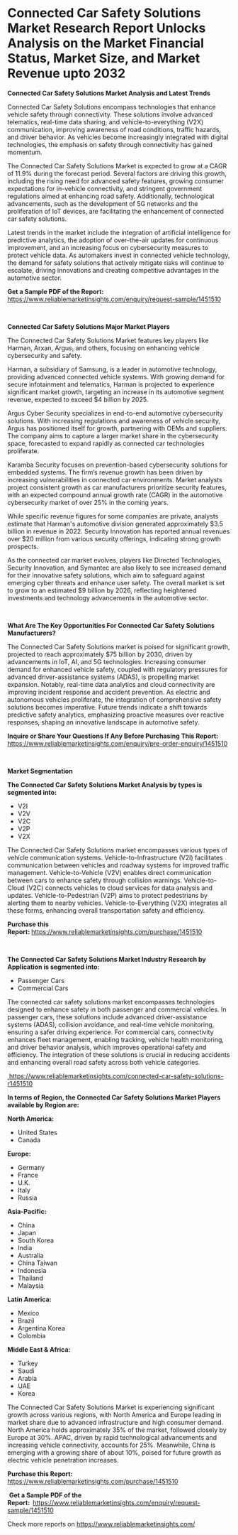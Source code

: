 <p><h1>Connected Car Safety Solutions Market Research Report Unlocks Analysis on the Market Financial Status, Market Size, and Market Revenue upto 2032</h1></p><p><strong>Connected Car Safety Solutions Market Analysis and Latest Trends</strong></p>
<p><p>Connected Car Safety Solutions encompass technologies that enhance vehicle safety through connectivity. These solutions involve advanced telematics, real-time data sharing, and vehicle-to-everything (V2X) communication, improving awareness of road conditions, traffic hazards, and driver behavior. As vehicles become increasingly integrated with digital technologies, the emphasis on safety through connectivity has gained momentum.</p><p>The Connected Car Safety Solutions Market is expected to grow at a CAGR of 11.9% during the forecast period. Several factors are driving this growth, including the rising need for advanced safety features, growing consumer expectations for in-vehicle connectivity, and stringent government regulations aimed at enhancing road safety. Additionally, technological advancements, such as the development of 5G networks and the proliferation of IoT devices, are facilitating the enhancement of connected car safety solutions.</p><p>Latest trends in the market include the integration of artificial intelligence for predictive analytics, the adoption of over-the-air updates for continuous improvement, and an increasing focus on cybersecurity measures to protect vehicle data. As automakers invest in connected vehicle technology, the demand for safety solutions that actively mitigate risks will continue to escalate, driving innovations and creating competitive advantages in the automotive sector.</p></p>
<p><strong>Get a Sample PDF of the Report:&nbsp;</strong> <a href="https://www.reliablemarketinsights.com/enquiry/request-sample/1451510?utm_campaign=3017&utm_medium=2&utm_source=Github&utm_content=ia&utm_term=11032025&utm_id=connected-car-safety-solutions">https://www.reliablemarketinsights.com/enquiry/request-sample/1451510</a></p>
<p>&nbsp;</p>
<p><strong>Connected Car Safety Solutions Major Market Players</strong></p>
<p><p>The Connected Car Safety Solutions Market features key players like Harman, Arxan, Argus, and others, focusing on enhancing vehicle cybersecurity and safety. </p><p>Harman, a subsidiary of Samsung, is a leader in automotive technology, providing advanced connected vehicle systems. With growing demand for secure infotainment and telematics, Harman is projected to experience significant market growth, targeting an increase in its automotive segment revenue, expected to exceed $4 billion by 2025.</p><p>Argus Cyber Security specializes in end-to-end automotive cybersecurity solutions. With increasing regulations and awareness of vehicle security, Argus has positioned itself for growth, partnering with OEMs and suppliers. The company aims to capture a larger market share in the cybersecurity space, forecasted to expand rapidly as connected car technologies proliferate. </p><p>Karamba Security focuses on prevention-based cybersecurity solutions for embedded systems. The firm’s revenue growth has been driven by increasing vulnerabilities in connected car environments. Market analysts project consistent growth as car manufacturers prioritize security features, with an expected compound annual growth rate (CAGR) in the automotive cybersecurity market of over 25% in the coming years.</p><p>While specific revenue figures for some companies are private, analysts estimate that Harman's automotive division generated approximately $3.5 billion in revenue in 2022. Security Innovation has reported annual revenues over $20 million from various security offerings, indicating strong growth prospects.</p><p>As the connected car market evolves, players like Directed Technologies, Security Innovation, and Symantec are also likely to see increased demand for their innovative safety solutions, which aim to safeguard against emerging cyber threats and enhance user safety. The overall market is set to grow to an estimated $9 billion by 2026, reflecting heightened investments and technology advancements in the automotive sector.</p></p>
<p>&nbsp;</p>
<p><strong>What Are The Key Opportunities For Connected Car Safety Solutions Manufacturers?</strong></p>
<p><p>The Connected Car Safety Solutions market is poised for significant growth, projected to reach approximately $75 billion by 2030, driven by advancements in IoT, AI, and 5G technologies. Increasing consumer demand for enhanced vehicle safety, coupled with regulatory pressures for advanced driver-assistance systems (ADAS), is propelling market expansion. Notably, real-time data analytics and cloud connectivity are improving incident response and accident prevention. As electric and autonomous vehicles proliferate, the integration of comprehensive safety solutions becomes imperative. Future trends indicate a shift towards predictive safety analytics, emphasizing proactive measures over reactive responses, shaping an innovative landscape in automotive safety.</p></p>
<p><strong>Inquire or Share Your Questions If Any Before Purchasing This Report:</strong> <a href="https://www.reliablemarketinsights.com/enquiry/pre-order-enquiry/1451510?utm_campaign=3017&utm_medium=2&utm_source=Github&utm_content=ia&utm_term=11032025&utm_id=connected-car-safety-solutions">https://www.reliablemarketinsights.com/enquiry/pre-order-enquiry/1451510</a></p>
<p>&nbsp;</p>
<p><strong>Market Segmentation</strong></p>
<p><strong>The Connected Car Safety Solutions Market Analysis by types is segmented into:</strong></p>
<p><ul><li>V2I</li><li>V2V</li><li>V2C</li><li>V2P</li><li>V2X</li></ul></p>
<p><p>The Connected Car Safety Solutions market encompasses various types of vehicle communication systems. Vehicle-to-Infrastructure (V2I) facilitates communication between vehicles and roadway systems for improved traffic management. Vehicle-to-Vehicle (V2V) enables direct communication between cars to enhance safety through collision warnings. Vehicle-to-Cloud (V2C) connects vehicles to cloud services for data analysis and updates. Vehicle-to-Pedestrian (V2P) aims to protect pedestrians by alerting them to nearby vehicles. Vehicle-to-Everything (V2X) integrates all these forms, enhancing overall transportation safety and efficiency.</p></p>
<p><strong>Purchase this Report:&nbsp;</strong><a href="https://www.reliablemarketinsights.com/purchase/1451510?utm_campaign=3017&utm_medium=2&utm_source=Github&utm_content=ia&utm_term=11032025&utm_id=connected-car-safety-solutions">https://www.reliablemarketinsights.com/purchase/1451510</a></p>
<p>&nbsp;</p>
<p><strong>The Connected Car Safety Solutions Market Industry Research by Application is segmented into:</strong></p>
<p><ul><li>Passenger Cars</li><li>Commercial Cars</li></ul></p>
<p><p>The connected car safety solutions market encompasses technologies designed to enhance safety in both passenger and commercial vehicles. In passenger cars, these solutions include advanced driver-assistance systems (ADAS), collision avoidance, and real-time vehicle monitoring, ensuring a safer driving experience. For commercial cars, connectivity enhances fleet management, enabling tracking, vehicle health monitoring, and driver behavior analysis, which improves operational safety and efficiency. The integration of these solutions is crucial in reducing accidents and enhancing overall road safety across both vehicle categories.</p></p>
<p><a href="https://www.reliablemarketinsights.com/connected-car-safety-solutions-r1451510?utm_campaign=3017&utm_medium=2&utm_source=Github&utm_content=ia&utm_term=11032025&utm_id=connected-car-safety-solutions">&nbsp;https://www.reliablemarketinsights.com/connected-car-safety-solutions-r1451510</a></p>
<p><strong>In terms of Region, the Connected Car Safety Solutions Market Players available by Region are:</strong></p>
<p>
    <p> <strong> North America: </strong>
        <ul>
            <li>United States</li>
            <li>Canada</li>
        </ul>
        </p> 
    <p> <strong> Europe: </strong>
        <ul>
            <li>Germany</li>
            <li>France</li>
            <li>U.K.</li>
            <li>Italy</li>
            <li>Russia</li>
        </ul>
        </p> 
    <p> <strong> Asia-Pacific: </strong>
        <ul>
            <li>China</li>
            <li>Japan</li>
            <li>South Korea</li>
            <li>India</li>
            <li>Australia</li>
            <li>China Taiwan</li>
            <li>Indonesia</li>
            <li>Thailand</li>
            <li>Malaysia</li>
        </ul>
        </p> 
    <p> <strong> Latin America: </strong>
        <ul>
            <li>Mexico</li>
            <li>Brazil</li>
            <li>Argentina Korea</li>
            <li>Colombia</li>
        </ul>
        </p> 
    <p> <strong> Middle East & Africa: </strong>
        <ul>
            <li>Turkey</li>
            <li>Saudi</li>
            <li>Arabia</li>
            <li>UAE</li>
            <li>Korea</li>
        </ul>
    </p>
    </p>
<p><p>The Connected Car Safety Solutions Market is experiencing significant growth across various regions, with North America and Europe leading in market share due to advanced infrastructure and high consumer demand. North America holds approximately 35% of the market, followed closely by Europe at 30%. APAC, driven by rapid technological advancements and increasing vehicle connectivity, accounts for 25%. Meanwhile, China is emerging with a growing share of about 10%, poised for future growth as electric vehicle penetration increases.</p></p>
<p><strong>Purchase this Report: </strong><a href="https://www.reliablemarketinsights.com/purchase/1451510?utm_campaign=3017&utm_medium=2&utm_source=Github&utm_content=ia&utm_term=11032025&utm_id=connected-car-safety-solutions">https://www.reliablemarketinsights.com/purchase/1451510</a></p>
<p>&nbsp;<strong>Get a Sample PDF of the Report:&nbsp;&nbsp;</strong><a href="https://www.reliablemarketinsights.com/enquiry/request-sample/1451510?utm_campaign=3017&utm_medium=2&utm_source=Github&utm_content=ia&utm_term=11032025&utm_id=connected-car-safety-solutions">https://www.reliablemarketinsights.com/enquiry/request-sample/1451510</a></p>
<p><strong></strong></p>
<p>Check more reports on <a href="https://www.reliablemarketinsights.com/?utm_campaign=3017&utm_medium=2&utm_source=Github&utm_content=ia&utm_term=11032025&utm_id=connected-car-safety-solutions">https://www.reliablemarketinsights.com/</a></p>